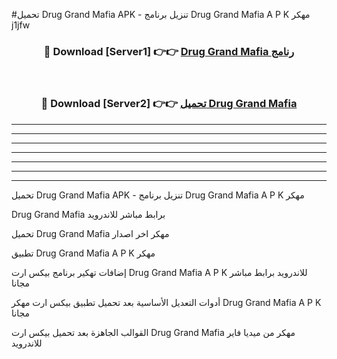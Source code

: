 #تحميل Drug Grand Mafia  APK - تنزيل برنامج Drug Grand Mafia  A P K مهكر j1jfw 



<div align="center">
<h3>🔴 Download [Server1] 👉👉 <a href="https://apkdownload10.web.app/?title=Drug Grand Mafia ">Drug Grand Mafia  رنامج</a></h3><br>

<h3>🔴 Download [Server2] 👉👉 <a href="https://apkdownload10.web.app/?title=Drug Grand Mafia ">تحميل Drug Grand Mafia  </a></h3>
</div>


----------------------------------------------------------

----------------------------------------------------------

----------------------------------------------------------

----------------------------------------------------------

----------------------------------------------------------

----------------------------------------------------------

----------------------------------------------------------

تحميل Drug Grand Mafia  APK - تنزيل برنامج Drug Grand Mafia  A P K مهكر

Drug Grand Mafia  برابط مباشر للاندرويد

تحميل Drug Grand Mafia  مهكر اخر اصدار

تطبيق Drug Grand Mafia  A P K مهكر

إضافات تهكير برنامج بيكس ارت Drug Grand Mafia  A P K للاندرويد برابط مباشر مجانا

أدوات التعديل الأساسية بعد تحميل تطبيق بيكس ارت مهكر Drug Grand Mafia  A P K مجانا

القوالب الجاهزة بعد تحميل بيكس ارت Drug Grand Mafia  مهكر من ميديا فاير للاندرويد


